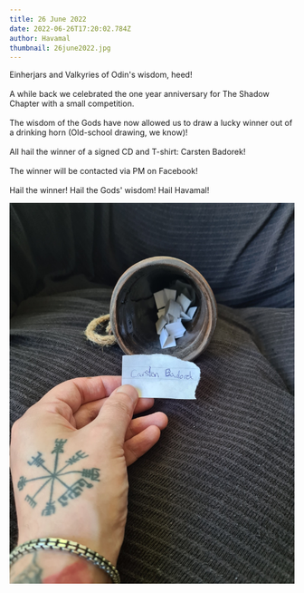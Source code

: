 ```yaml
---
title: 26 June 2022
date: 2022-06-26T17:20:02.784Z
author: Havamal
thumbnail: 26june2022.jpg
---
```

Einherjars and Valkyries of Odin's wisdom, heed!\
\
A while back we celebrated the one year anniversary for The Shadow Chapter with a small competition.\
\
The wisdom of the Gods have now allowed us to draw a lucky winner out of a drinking horn (Old-school drawing, we know)!\
\
All hail the winner of a signed CD and T-shirt: Carsten Badorek!\
\
The winner will be contacted via PM on Facebook!\
\
Hail the winner! Hail the Gods' wisdom! Hail Havamal!

![The winner's name selected from all entries](26june2022.jpg)